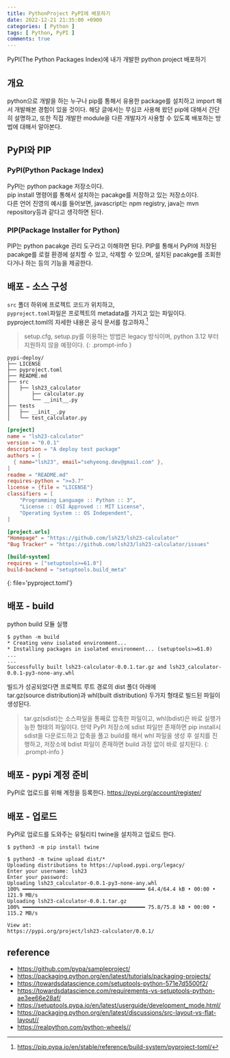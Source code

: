 ```yaml
---
title: PythonProject PyPI에 배포하기
date: 2022-12-21 21:35:00 +0900
categories: [ Python ]
tags: [ Python, PyPI ]
comments: true
---
```


PyPI(The Python Packages Index)에 내가 개발한 python project 배포하기

## 개요
python으로 개발을 하는 누구나 pip를 통해서 유용한 package를 설치하고 import 해서 개발해본 경험이 있을 것이다. 해당 글에서는 무심코 사용해 왔던 pip에 대해서 간단히 설명하고, 또한 직접 개발한 module을 다른 개발자가 사용할 수 있도록 배포하는 방법에 대해서 알아본다. 

## PyPI와 PIP
### PyPI(Python Package Index)  
PyPI는 python package 저장소이다.  
pip install 명령어를 통해서 설치하는 pacakge를 저장하고 있는 저장소이다.  
다른 언어 진영의 예시를 들어보면, javascript는 npm registry, java는 mvn repository등과 같다고 생각하면 된다.
### PIP(Package Installer for Python)
PIP는 python pacakge 괸리 도구라고 이해하면 된다.
PIP를 통해서 PyPI에 저장된 pacakge를 로컬 환경에 설치할 수 있고, 삭제할 수 있으며, 설치된 pacakge를 조회한다거나 하는 등의 기능을 제공한다.


## 배포 - 소스 구성
`src` 폴더 하위에 프로젝트 코드가 위치하고,  
`pyproject.toml`파일은 프로젝트의 metadata를 가지고 있는 파일이다.  
pyproject.toml의 자세한 내용은 공식 문서를 참고하자.[^pyproject_toml]
> setup.cfg, setup.py를 이용하는 방법은 legacy 방식이며, python 3.12 부터 지원하지 않을 예정이다.
{: .prompt-info }

```
pypi-deploy/
├── LICENSE
├── pyproject.toml
├── README.md
├── src
│   ├── lsh23_calculator
│       ├── calculator.py
│       └── __init__.py
├── tests
│   ├── __init__.py
│   └── test_calculator.py
```

```toml
[project]
name = "lsh23-calculator"
version = "0.0.1"
description = "A deploy test package"
authors = [
  { name="lsh23", email="sehyeong.dev@gmail.com" },
]
readme = "README.md"
requires-python = ">=3.7"
license = {file = "LICENSE"}
classifiers = [
    "Programming Language :: Python :: 3",
    "License :: OSI Approved :: MIT License",
    "Operating System :: OS Independent",
]

[project.urls]
"Homepage" = "https://github.com/lsh23/lsh23-calculator"
"Bug Tracker" = "https://github.com/lsh23/lsh23-calculator/issues"

[build-system]
requires = ["setuptools>=61.0"]
build-backend = "setuptools.build_meta"
```
{: file='pyproject.toml'}




## 배포 - build
python build 모듈 실행
```console
$ python -m build
* Creating venv isolated environment...
* Installing packages in isolated environment... (setuptools>=61.0)
...
...
Successfully built lsh23-calculator-0.0.1.tar.gz and lsh23_calculator-0.0.1-py3-none-any.whl
```

빌드가 성공되었다면 프로젝트 루트 경로의 dist 폴더 아래에  
tar.gz(source distribution)과 whl(built distribution) 두가지 형태로 빌드된 파일이 생성된다.
> tar.gz(sdist)는 소스파일을 통째로 압축한 파일이고, whl(bdist)은 바로 실행가능한 형태의 파일이다. 
> 만약 PyPI 저장소에 sdist 파일만 존재하면 pip install시 sdist을 다운로드하고 압축을 풀고 build를 해서 whl 파일을 생성 후 설치를 진행하고, 저장소에 bdist 파일이 존재하면 build 과정 없이 바로 설치된다.
{: .prompt-info }
## 배포 - pypi 계정 준비
PyPI로 업로드를 위해 계정을 등록한다. https://pypi.org/account/register/

## 배포 - 업로드
PyPI로 업로드를 도와주는 유틸리티 twine을 설치하고 업로드 한다.
```console
$ python3 -m pip install twine
```
```console
$ python3 -m twine upload dist/*
Uploading distributions to https://upload.pypi.org/legacy/
Enter your username: lsh23
Enter your password: 
Uploading lsh23_calculator-0.0.1-py3-none-any.whl
100% ━━━━━━━━━━━━━━━━━━━━━━━━━━━━━━━━━━━━━━━━ 64.4/64.4 kB • 00:00 • 121.9 MB/s
Uploading lsh23-calculator-0.0.1.tar.gz
100% ━━━━━━━━━━━━━━━━━━━━━━━━━━━━━━━━━━━━━━━━ 75.8/75.8 kB • 00:00 • 115.2 MB/s

View at:
https://pypi.org/project/lsh23-calculator/0.0.1/

```

## reference
* <https://github.com/pypa/sampleproject/>
* <https://packaging.python.org/en/latest/tutorials/packaging-projects/>
* <https://towardsdatascience.com/setuptools-python-571e7d5500f2/>
* <https://towardsdatascience.com/requirements-vs-setuptools-python-ae3ee66e28af/>
* <https://setuptools.pypa.io/en/latest/userguide/development_mode.html/>
* <https://packaging.python.org/en/latest/discussions/src-layout-vs-flat-layout//>
* <https://realpython.com/python-wheels//>
[^pyproject_toml]: <https://pip.pypa.io/en/stable/reference/build-system/pyproject-toml/>
